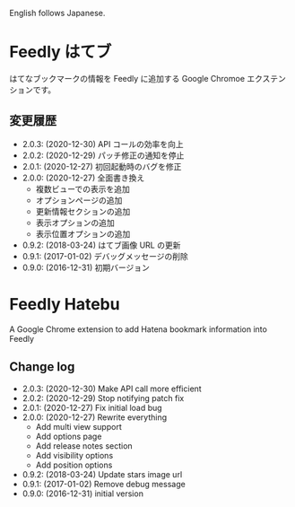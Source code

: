 English follows Japanese.

# Feedly はてブ

はてなブックマークの情報を Feedly に追加する Google Chromoe エクステンションです。

## 変更履歴

- 2.0.3: (2020-12-30) API コールの効率を向上
- 2.0.2: (2020-12-29) パッチ修正の通知を停止
- 2.0.1: (2020-12-27) 初回起動時のバグを修正
- 2.0.0: (2020-12-27) 全面書き換え
    - 複数ビューでの表示を追加
    - オプションページの追加
    - 更新情報セクションの追加
    - 表示オプションの追加
    - 表示位置オプションの追加
- 0.9.2: (2018-03-24) はてブ画像 URL の更新
- 0.9.1: (2017-01-02) デバッグメッセージの削除
- 0.9.0: (2016-12-31) 初期バージョン


# Feedly Hatebu
A Google Chrome extension to add Hatena bookmark information into Feedly

## Change log

- 2.0.3: (2020-12-30) Make API call more efficient
- 2.0.2: (2020-12-29) Stop notifying patch fix
- 2.0.1: (2020-12-27) Fix initial load bug
- 2.0.0: (2020-12-27) Rewrite everything
    - Add multi view support
    - Add options page
    - Add release notes section
    - Add visibility options
    - Add position options
- 0.9.2: (2018-03-24) Update stars image url
- 0.9.1: (2017-01-02) Remove debug message
- 0.9.0: (2016-12-31) initial version

